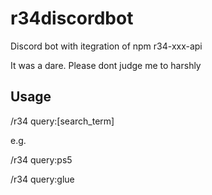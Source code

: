 # r34discordbot

Discord bot with itegration of npm r34-xxx-api

It was a dare. Please dont judge me to harshly


## Usage

/r34 query:[search_term]

e.g.

/r34 query:ps5

/r34 query:glue
